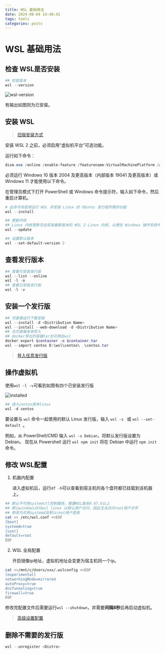 ```yaml
---
title: WSL 基础用法
date: 2024-08-04 14:40:41
tags: tools
categories: posts
---
```


# WSL 基础用法

## 检查 WSL是否安装

```powershell
## 检查版本
wsl --version
```

![wsl-version](../images/wsl-base/wsl-version.png)

有输出如图则为已安装。

## 安装 WSL

> [旧版安装方式](https://learn.microsoft.com/zh-cn/windows/wsl/install-manual)

安装 WSL 2 之前，必须启用“虚拟机平台”可选功能。

运行如下命令：

```powershell
dism.exe /online /enable-feature /featurename:VirtualMachinePlatform /all /norestart
```

必须运行 Windows 10 版本 2004 及更高版本（内部版本 19041 及更高版本）或 Windows 11 才能使用以下命令。 

在管理员模式下打开 PowerShell 或 Windows 命令提示符，输入如下命令，然后重启计算机。

```powershell
# 此命令将启用运行 WSL 并安装 Linux 的 Ubuntu 发行版所需的功能
wsl --install

## 更新内核
## Linux 内核更新包会安装最新版本的 WSL 2 Linux 内核，以便在 Windows 操作系统中运行 WSL
wsl --update

## 设置默认版本
wsl --set-default-version 2
```

## 查看发行版本

```powershell
## 查看可安装发行版
wsl --list --online
wsl -l -o
## 查看已安装发行版
wsl -l -v
```

## 安装一个发行版

```powershell
## 可直接运行下载安装
wsl --install -d <Distribution Name>
wsl --install --web-download -d <Distribution Name>
## 也可直接本地导入
## docker导出的容器tar包可用在wsl
docker export $container -o $container.tar
wsl --import centos D:\wsl\centos\ .\centos.tar
```

> [导入任意发行版](https://learn.microsoft.com/zh-cn/windows/wsl/use-custom-distro)

## 操作虚拟机

使用`wsl -l -v`可看到如图有四个已安装发行版

![installed](../images/wsl-base/installed.png)

```powershell
## 进入centos版本linux
wsl -d centos
```

要设置与 `wsl` 命令一起使用的默认 Linux 发行版，输入 `wsl -s ` 或 `wsl --set-default `。

例如，从 PowerShell/CMD 输入 `wsl -s Debian`，将默认发行版设置为 Debian。 现在从 Powershell 运行 `wsl npm init` 将在 Debian 中运行 `npm init` 命令。

## 修改 WSL配置

1. 机器内配置

   进入虚拟机后，运行`df -h`可以查看到宿主机的各个盘符都已挂载到该机器上。

```bash
## 默认不可用systemctl控制服务，需要WSL版本0.67.6以上
## 默认windows访问wsl linux 以默认用户访问，因此无法访问root用户文件
## 修改为可用systemd及默认root用户登录
cat >> /etc/wsl.conf <<EOF
[boot]
systemd=true
[user]
default=root
EOF
```

2. WSL 全局配置

   开启镜像ip地址，虚拟机地址会变更为宿主机同一个ip。

```bash
cat >>/mnt/c/Users/xxx/.wslconfig <<EOF
[experimental]
networkingMode=mirrored
autoProxy=true
dnsTunneling=true
firewall=true
EOF
```

修改完配置文件后需要运行`wsl --shutdown`，并需要**间隔8秒**后再启动虚拟机。

> [高级设置配置](https://learn.microsoft.com/zh-cn/windows/wsl/wsl-config)

## 删除不需要的发行版

```powershell
wsl --unregister <Distro>
```

